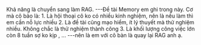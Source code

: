 Khả năng là chuyển sang làm RAG. ---Đề tài Memory em ghi trong này. Cơ mà cô bảo là: 1. Là hội thoại cô ko có nhiều kinh nghiệm, nên là nếu làm thì em cần nỗ lực nhiều 2. Là đề tài cũng mạo hiểm, ít lý thuyết mà thử nghiệm nhiều. Không chắc là thử nghiệm thành công 3. Là khối lượng công việc lớn còn 8 tuần sợ ko kịp , ... ​---nên là em với cô bàn là quay lại RAG anh ạ.
